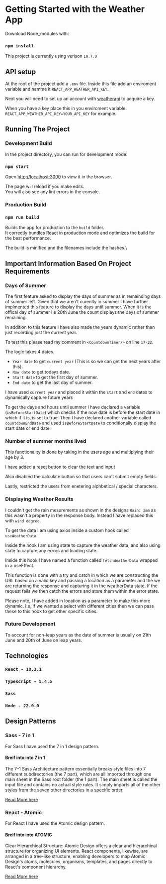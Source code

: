 # Getting Started with the Weather App

Download Node_modules with:

### `npm install`

This project is currently using verison `10.7.0`

## API setup

At the root of the project add a `.env` file.
Inside this file add an enviroment variable and namme it `REACT_APP_WEATHER_API_KEY`.

Next you will need to set up an account with [weatherapi](https://www.weatherapi.com/signup.aspx) to acquire a key.

When you have a key place this in you enviroment variable. `REACT_APP_WEATHER_API_KEY=YOUR_API_KEY` for example.

## Running The Project

### Development Build

In the project directory, you can run for development mode:

### `npm start`

Open [http://localhost:3000](http://localhost:3000) to view it in the browser.

The page will reload if you make edits.\
You will also see any lint errors in the console.

### Production Build

### `npm run build`

Builds the app for production to the `build` folder.\
It correctly bundles React in production mode and optimizes the build for the best performance.

The build is minified and the filenames include the hashes.\

## Important Information Based On Project Requirements

### Days of Summer

The first feature asked to display the days of summer as in remainding days of summer left. Given that we aren't curently in summer I have further implmented this feature to display the days until summer. When it is the offical day of summer i.e 20th June the count displays the days of summer remaining.

In addition to this feature I have also made the years dynamic rather than just recording just the current year.

To test this please read my comment in `<CountdownTimer/>` on line `17-22`.

The logic takes 4 dates.

- `Year date` to get `current year` (This is so we can get the next years after this).
- `Now date` to get todays date.
- `Start date` to get the first day of summer.
- `End date` to get the last day of summer.

I have used `current year` and placed it within the `start` and `end` dates to dynamically capture future years

To get the days and hours until summer I have declared a variable (`isBeforeStartDate`) which checks if the now date is before the start date in which if it is, is set to true.
Then I have declared another variable called `countdownEndDate` and used `isBeforeStartDate` to conditionally display the start date or end date.

### Number of summer months lived

This functionality is done by taking in the users age and multiplying their age by 3.

I have added a reset button to clear the text and input

Also disabled the calculate button so that users can't submit empty fields.

Lastly, restricted the users from enetering alphbetical / special characters.

### Displaying Weather Results

I couldn't get the rain mesurements as shown in the designs `Rain: 2mm` as this wasn't a property in the response body. Instead I have replaced this with `wind degree`.

To get the data I am using axios inside a custom hook called `useWeatherData`.

Inside the hook I am using state to capture the weather data, and also using state to capture any errors and loading state.

Inside this hook I have named a function called `fetchWeatherData` wrapped in a useEffect.

This function is done with a try and catch in which we are constructing the URL based on a valid key and passing a location as a parameter and the we are returning the response and capturing it in the weatherData state. If the request fails we then catch the errors and store them within the error state.

Please note, I have added in location as a parameter to make this more dynamic. I.e, if we wanted a select with different cities then we can pass these to this hook to get other specific cities.

### Future Development

To account for non-leap years as the date of summer is usually on 21th June and 20th of June on leap years.

## Technologies

### `React - 18.3.1`

### `Typescript - 5.4.5`

### `Sass`

### `Node - 22.0.0`

## Design Patterns

### Sass - 7 in 1

For Sass I have used the 7 in 1 design pattern.

#### Breif into into 7 in 1

The 7–1 Sass Architecture pattern essentially breaks style files into 7 different subdirectories (the 7 part), which are all imported through one main sheet in the Sass root folder (the 1 part). The main sheet is called the input file and contains no actual style rules. It simply imports all of the other styles from the seven other directories in a specific order.

[Read More here](https://medium.com/@diyorbekjuraev77/be-a-master-at-creating-the-7-1-sass-pattern-776fdfb5a3b1)

### React - Atomic

For React I have used the Atomic design pattern.

#### Breif into into ATOMIC

Clear Hierarchical Structure: Atomic Design offers a clear and hierarchical structure for organizing UI elements. React components, likewise, are arranged in a tree-like structure, enabling developers to map Atomic Design's atoms, molecules, organisms, templates, and pages directly to React's component hierarchy.

[Read More here](https://atomicdesign.bradfrost.com/chapter-2/)
